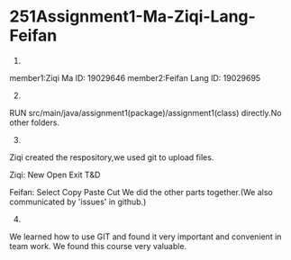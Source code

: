 # 251Assignment1-Ma-Ziqi-Lang-Feifan
1.
member1:Ziqi Ma ID: 19029646
member2:Feifan Lang ID: 19029695

2.
RUN src/main/java/assignment1(package)/assignment1(class) directly.No other folders.

3.
Ziqi created the respository,we used git to upload files.

Ziqi: New Open Exit T&D  

Feifan: Select Copy Paste Cut
We did the other parts together.(We also communicated by 'issues' in github.)

4.
We learned how to use GIT and found it very important and convenient in team work. We found this course very valuable.

